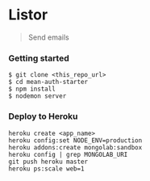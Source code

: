 Listor
=====

> Send emails


### Getting started
```
$ git clone <this_repo_url>
$ cd mean-auth-starter
$ npm install
$ nodemon server
```

### Deploy to Heroku
```
heroku create <app_name>
heroku config:set NODE_ENV=production
heroku addons:create mongolab:sandbox 
heroku config | grep MONGOLAB_URI
git push heroku master
heroku ps:scale web=1
```
